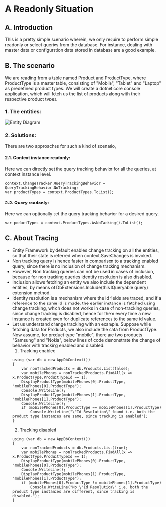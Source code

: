 # A Readonly Situation

## A. Introduction
This is a pretty simple scenario wherein, we only require to perform simple readonly or select queries from the database. For instance, dealing with master data or configuration data stored in database are a good example.

## B. The scenario
We are reading from a table named Product and ProductType, where ProductType is a master table, consisting of "Mobile", "Tablet" and "Laptop" as predefined product types. We will create a dotnet core console application, which will fetch us the list of products along with their respective product types.
  ### 1. The entities:
  ![Entity Diagram](https://github.com/sid31988/LearningEfCore/blob/scenario/001-Readonly-Situation/A-Readonly-Scenario-ERD.png)
  ### 2. Solutions:
  There are two approaches for such a kind of scenario,  
  #### 2.1. Context instance readonly:
  Here we can directly set the query tracking behavior for all the queries, at context instance level.
  ```
  context.ChangeTracker.QueryTrackingBehavior = QueryTrackingBehavior.NoTracking;
  var productTypes = context.ProductTypes.ToList();
  ```
  #### 2.2. Query readonly:
  Here we can optionally set the query tracking behavior for a desired query.
  ```
  var poductTypes = context.ProductTypes.AsNoTacking().ToList();
  ```
## C. About Tracing
- Entity Framework by default enables change tracking on all the entities, so that their state is referred when context.SaveChanges is invoked.
- Non tracking query is hence faster in comparison to a tracking enabled query, since there is no inclusion of change tracking mechanism.
- However, Non tracking queries can not be used in cases of inclusion, because for non tracking queries identity resolution is also disabled.
- Inclusion allows fetching an entity we also include the dependent entities, by means of DbExtensions.Include(this IQueryable query) extension method.
- Identity resolution is a mechanism where the id fields are traced, and if a reference to the same id is made, the earlier instance is fetched using change tracking, which does not works in case of non-tracking queries, since change tracking is disabled, hence for them every time a new instance is created even for duplicate references to the same id value.
- Let us understand change tracking with an example. Suppose while fetching data for Products, we also include the data from ProductType. Now assume, for product type "mobile", there are two products "Samsung" and "Nokia", below lines of code demonstrate the change of behavior with tracking enabled and disabled:
  1. Tracking enabled
    ```
    using (var db = new AppDbContext())
    {
        var nonTrackedProducts = db.Products.List(false);
        var mobilePhones = nonTrackedProducts.FindAll(x => x.ProductType.ProductTypeId == 1);
        DisplayProductType(mobilePhones[0].ProductType, "mobilePhones[0].ProductType");
        Console.WriteLine();
        DisplayProductType(mobilePhones[1].ProductType, "mobilePhones[1].ProductType");
        Console.WriteLine();
        if (mobilePhones[0].ProductType == mobilePhones[1].ProductType)
            Console.WriteLine("\"Id Resolution\" found i.e. both the product type instances are same, since tracking is enabled");
    }
    ```
  2. Tracking disabled
    ```
    using (var db = new AppDbContext())
    {
        var nonTrackedProducts = db.Products.List(true);
        var mobilePhones = nonTrackedProducts.FindAll(x => x.ProductType.ProductTypeId == 1);
        DisplayProductType(mobilePhones[0].ProductType, "mobilePhones[0].ProductType");
        Console.WriteLine();
        DisplayProductType(mobilePhones[1].ProductType, "mobilePhones[1].ProductType");
        if (mobilePhones[0].ProductType != mobilePhones[1].ProductType)
            Console.WriteLine("No \"Id Resolution\" i.e. both the product type instances are different, since tracking is disabled.");
    }
    ```
